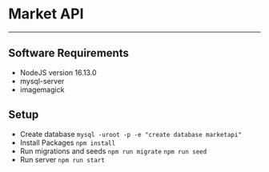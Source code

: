# Market API

---

## Software Requirements

- NodeJS version 16.13.0
- mysql-server
- imagemagick

## Setup

- Create database
  `mysql -uroot -p -e "create database marketapi"`
- Install Packages
  `npm install`
- Run migrations and seeds
  `npm run migrate`
  `npm run seed`
- Run server
  `npm run start`
